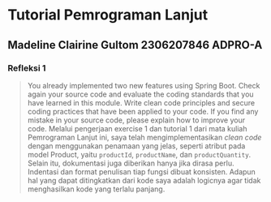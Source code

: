 # Tutorial Pemrograman Lanjut
## Madeline Clairine Gultom 2306207846 ADPRO-A

### Refleksi 1
> You already implemented two new features using Spring Boot. Check again your source code and evaluate the coding standards that you have learned in this module. Write clean code principles and secure coding practices that have been applied to your code.  If you find any mistake in your source code, please explain how to improve your code.
Melalui pengerjaan exercise 1 dan tutorial 1 dari mata kuliah Pemrograman Lanjut ini, saya telah mengimplementasikan _clean code_ dengan menggunakan penamaan yang jelas, seperti atribut pada model Product, yaitu `productId`, `productName`, dan `productQuantity`. Selain itu, dokumentasi juga diberikan hanya jika dirasa perlu. Indentasi dan format penulisan tiap fungsi dibuat konsisten. Adapun hal yang dapat ditingkatkan dari kode saya adalah logicnya agar tidak menghasilkan kode yang terlalu panjang.
